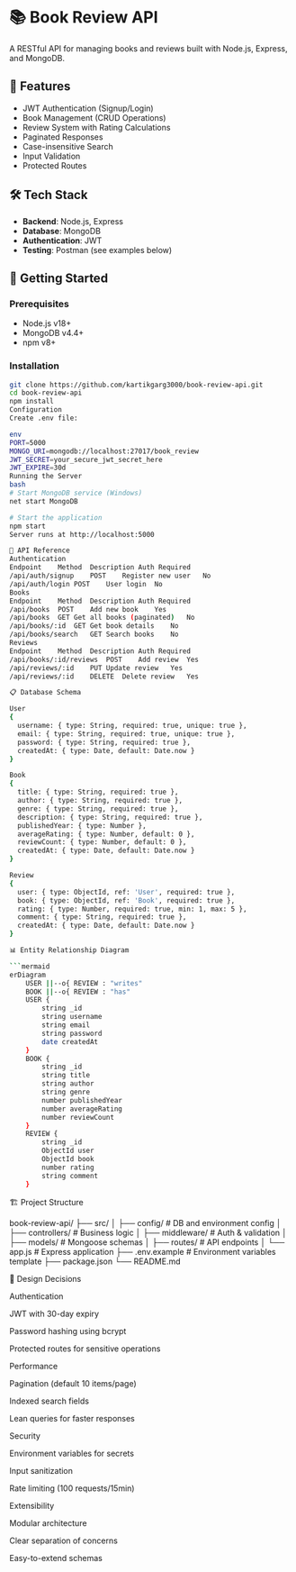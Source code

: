 # 📚 Book Review API

A RESTful API for managing books and reviews built with Node.js, Express, and MongoDB.

## 🌟 Features
- JWT Authentication (Signup/Login)
- Book Management (CRUD Operations)
- Review System with Rating Calculations
- Paginated Responses
- Case-insensitive Search
- Input Validation
- Protected Routes

## 🛠 Tech Stack
- **Backend**: Node.js, Express
- **Database**: MongoDB
- **Authentication**: JWT
- **Testing**: Postman (see examples below)

## 🚀 Getting Started

### Prerequisites
- Node.js v18+
- MongoDB v4.4+
- npm v8+

### Installation
```bash
git clone https://github.com/kartikgarg3000/book-review-api.git
cd book-review-api
npm install
Configuration
Create .env file:

env
PORT=5000
MONGO_URI=mongodb://localhost:27017/book_review
JWT_SECRET=your_secure_jwt_secret_here
JWT_EXPIRE=30d
Running the Server
bash
# Start MongoDB service (Windows)
net start MongoDB

# Start the application
npm start
Server runs at http://localhost:5000

📡 API Reference
Authentication
Endpoint	Method	Description	Auth Required
/api/auth/signup	POST	Register new user	No
/api/auth/login	POST	User login	No
Books
Endpoint	Method	Description	Auth Required
/api/books	POST	Add new book	Yes
/api/books	GET	Get all books (paginated)	No
/api/books/:id	GET	Get book details	No
/api/books/search	GET	Search books	No
Reviews
Endpoint	Method	Description	Auth Required
/api/books/:id/reviews	POST	Add review	Yes
/api/reviews/:id	PUT	Update review	Yes
/api/reviews/:id	DELETE	Delete review	Yes

📋 Database Schema

User
{
  username: { type: String, required: true, unique: true },
  email: { type: String, required: true, unique: true },
  password: { type: String, required: true },
  createdAt: { type: Date, default: Date.now }
}

Book
{
  title: { type: String, required: true },
  author: { type: String, required: true },
  genre: { type: String, required: true },
  description: { type: String, required: true },
  publishedYear: { type: Number },
  averageRating: { type: Number, default: 0 },
  reviewCount: { type: Number, default: 0 },
  createdAt: { type: Date, default: Date.now }
}

Review
{
  user: { type: ObjectId, ref: 'User', required: true },
  book: { type: ObjectId, ref: 'Book', required: true },
  rating: { type: Number, required: true, min: 1, max: 5 },
  comment: { type: String, required: true },
  createdAt: { type: Date, default: Date.now }
}

📊 Entity Relationship Diagram

```mermaid
erDiagram
    USER ||--o{ REVIEW : "writes"
    BOOK ||--o{ REVIEW : "has"
    USER {
        string _id
        string username
        string email
        string password
        date createdAt
    }
    BOOK {
        string _id
        string title
        string author
        string genre
        number publishedYear
        number averageRating
        number reviewCount
    }
    REVIEW {
        string _id
        ObjectId user
        ObjectId book
        number rating
        string comment
    }
```

🏗 Project Structure

book-review-api/
├── src/
│   ├── config/       # DB and environment config
│   ├── controllers/  # Business logic
│   ├── middleware/   # Auth & validation
│   ├── models/       # Mongoose schemas
│   ├── routes/       # API endpoints
│   └── app.js        # Express application
├── .env.example      # Environment variables template
├── package.json
└── README.md

🎯 Design Decisions

Authentication

JWT with 30-day expiry

Password hashing using bcrypt

Protected routes for sensitive operations

Performance

Pagination (default 10 items/page)

Indexed search fields

Lean queries for faster responses

Security

Environment variables for secrets

Input sanitization

Rate limiting (100 requests/15min)

Extensibility

Modular architecture

Clear separation of concerns

Easy-to-extend schemas